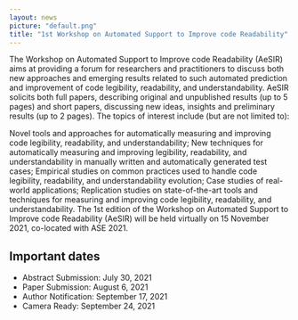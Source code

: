```yaml
---
layout: news
picture: "default.png"
title: "1st Workshop on Automated Support to Improve code Readability"
---
```


The Workshop on Automated Support to Improve code Readability (AeSIR) aims at providing a forum for researchers and practitioners to discuss both new approaches and emerging results related to such automated prediction and improvement of code legibility, readability, and understandability. AeSIR solicits both full papers, describing original and unpublished results (up to 5 pages) and short papers, discussing new ideas, insights and preliminary results (up to 2 pages). The topics of interest include (but are not limited to):

Novel tools and approaches for automatically measuring and improving code legibility, readability, and understandability;
New techniques for automatically measuring and improving legibility, readability, and understandability in manually written and automatically generated test cases;
Empirical studies on common practices used to handle code legibility, readability, and understandability evolution;
Case studies of real-world applications;
Replication studies on state-of-the-art tools and techniques for measuring and improving code legibility, readability, and understandability.
The 1st edition of the Workshop on Automated Support to Improve code Readability (AeSIR) will be held virtually on 15 November 2021, co-located with ASE 2021.

## Important dates

* Abstract Submission: July 30, 2021
* Paper Submission: August 6, 2021
* Author Notification: September 17, 2021
* Camera Ready: September 24, 2021